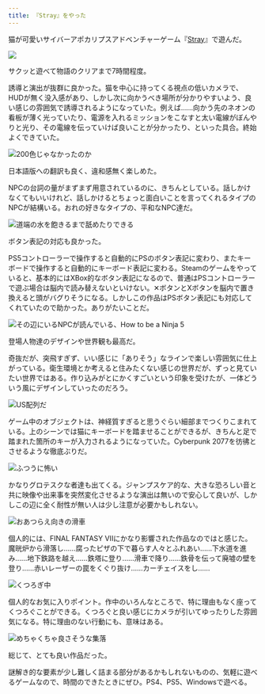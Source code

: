 ```yaml
---
title: 『Stray』をやった
---
```

猫が可愛いサイバーアポカリプスアドベンチャーゲーム『[Stray](https://store.steampowered.com/app/1332010/Stray/?l=japanese)』で遊んだ。

![](https://lh5.googleusercontent.com/jIiCSjSY4sFCwdgJ7N0fPw_TsnWyk0PEyMZKPYXVibnhaG_sE5-mtPACrCqCQYzJ39jlhImQbhFGmwFWy_noqQHGtFCVNt70B2h7KJKNKwJ4nySYzn2NKlz6TI5XHdO0swQbt1YZdYPVxfQx7gnlCf5BnREJx3IMw0udNJd2MgKbkwMyWrPYYR8Fgrc4jQ)

サクッと遊べて物語のクリアまで7時間程度。

誘導と演出が抜群に良かった。猫を中心に持ってくる視点の低いカメラで、HUDが無く没入感があり、しかし次に向かうべき場所が分かりやすいよう、良い感じの雰囲気で誘導されるようになっていた。例えば……向かう先のネオンの看板が薄く光っていたり、電源を入れるミッションをこなすと太い電線がぼんやりと光り、その電線を伝っていけば良いことが分かったり、といった具合。終始よくできていた。

![](https://lh4.googleusercontent.com/GZo1nxw-ppSRueOr_QPClDLqgJyMkTB78Tq61xvJQwzIQV6HqVTmpfixAeLWGGj9d95hwAtk2f9_cMeYv24fLJdcRf74tytGFbPnfb3DOjOmSKf_235VVGby3xYIPTzlxRxEmdaTypXgdNIkAfYabmCC4YI4b3RdyVVlz2dXWhIFM76j2aEb3pvoP9Msbg "200色じゃなかったのか")

日本語版への翻訳も良く、違和感無く楽しめた。

NPCの台詞の量がまずまず用意されているのに、きちんとしている。話しかけなくてもいいけれど、話しかけるとちょっと面白いことを言ってくれるタイプのNPCが結構いる。おれの好きなタイプの、平和なNPC達だ。

![](https://lh6.googleusercontent.com/ETY8wHgIkJpixW6oo9u7EBa8E1eCRwWghoBIkoTsje_tdOiYn6jln9vSUrPj820RIA24JGjLyi9pHNL53DhKrO2zPxTm8H0iD1DvlDYQ5HnFvJt95uT7fOVCI7GNWjt1snehndx1jkIhXqwXbxLbrJynwYc9Z-Cb-wyukXlnHW6yTehX1SuInSiTxAZN3w "道端の水を飽きるまで舐めたりできる")

ボタン表記の対応も良かった。

PS5コントローラーで操作すると自動的にPSのボタン表記に変わり、またキーボードで操作すると自動的にキーボード表記に変わる。Steamのゲームをやっていると、基本的にはXBox的なボタン表記になるので、普通はPSコントローラーで遊ぶ場合は脳内で読み替えないといけない。✕ボタンとXボタンを脳内で置き換えると頭がバグりそうになる。しかしこの作品はPSボタン表記にも対応してくれていたので助かった。ありがたいことだ。

![](https://lh4.googleusercontent.com/Y6crRsfnwDW1RMv9p7sBl9pgzsX-xKoFgR6sFHzNzXSStmA64qQTacYD2rF3e8Cv52pZgdxX_25h4pYOauA3d2LoJ0GLLFps9Q46nlmJFBO-slVe6vCOavDi_JhSCKf1MG_cjteOVnXB53CipGiWaT8orvlrA-dRTWWCFKHdV2PZIJsIYNdmDs0EB46DoQ "その辺にいるNPCが読んでいる、How to be a Ninja 5")

登場人物達のデザインや世界観も最高だ。

奇抜だが、突飛すぎず、いい感じに「ありそう」なラインで楽しい雰囲気に仕上がっている。衛生環境とか考えると住みたくない感じの世界だが、ずっと見ていたい世界ではある。作り込みがとにかくすごいという印象を受けたが、一体どういう風にデザインしていったのだろう。

![](https://lh5.googleusercontent.com/7sYA8NmCYQzjOUXE4fU67v5po55BeQgqpAHxSt8O_kuaNgR_gLDbPBXd4l731hhn5W-nFK438cRwQXCOl7YUX6iBhWgA3TG45vpU37CfnyTchkBeHurzN9Xe-rchUoLIqmIfWBTMRJCe8r3xfcgMCFNjxX-r4DBqugmtCMgmLizwqFoVrivStoFKaPq7jg "US配列だ")

ゲーム中のオブジェクトは、神経質すぎると思うぐらい細部までつくりこまれている。上のシーンでは猫にキーボードを踏ませることができるが、きちんと足で踏まれた箇所のキーが入力されるようになっていた。Cyberpunk 2077を彷彿とさせるような徹底ぶりだ。

![](https://lh5.googleusercontent.com/xzZcVWnhArMi12j3BCjK9qOXCntMil-cyrN-VaWT2LJ32BBqM8KM1NCH3PMKPHhMqAFpumfJK-9xIR8oG_eAERp0hw_sR9UbMuGCwi0UWbljTDFais_z8b6-S0DDNfbMZZnVc2883Ez7BS5UEHFeoFToTXZCeYcRX-8fajhdJWoDreCdZ1J4xF45F4HiKA "ふつうに怖い")

かなりグロテスクな者達も出てくる。ジャンプスケア的な、大きな恐ろしい音と共に映像や出来事を突然変化させるような演出は無いので安心して良いが、しかしこの辺に全く耐性が無い人は少し注意が必要かもしれない。

![](https://lh5.googleusercontent.com/aSjtyL6WPIqJn5GFubVkRTzFDHaw9noLn7cmUZP0be-lSS215hDNKKe48kfZXCoRiPZHjCH7XXbSgjYgx2he_cvhYpEgjRC2royccvhY0rsF-CPPyHthVqnMK2FJzE1i11EVWbQfgKHRiEMVmnKVEy9q64qmmWnL-XdY8RSOMzJ6cYIuDQjfsEuZcTbRow "おあつらえ向きの滑車")

個人的には、FINAL FANTASY VIIにかなり影響された作品なのではと感じた。魔晄炉から滑落し……腐ったピザの下で暮らす人々とふれあい……下水道を進み……地下鉄路を越え……鉄塔に登り……滑車で降り……鉄骨を伝って廃墟の壁を登り……赤いレーザーの罠をくぐり抜け……カーチェイスをし……

![](https://lh4.googleusercontent.com/KBMTD_U9VVSpmgVwsKLUG3Pxr0jtrdtK2YwrMt-1opgNAUlKteghk4NmCx8fAjltq8zX0L1Hq6jclMYTbCMhAM1X5cdQLdLeHuxfHULXv8kAfADJNrb5EOyg5XZ0W-tGdm3CFLbqxRPYS_4DH38w_4l_uTuYfAZYsWuQ4n1R3CVqNoNNuPPJkLyLThU7Vw "くつろぎ中")

個人的なお気に入りポイント。作中のいろんなところで、特に理由もなく座ってくつろぐことができる。くつろぐと良い感じにカメラが引いてゆったりした雰囲気になる。特に理由のない行動にも、意味はある。

![](https://lh5.googleusercontent.com/frtePNgaDhJw_VFe0hdZT7I7P-RGC5fexqpwViTKl7ZxpEAubiMOqp7oT-LNwnDkrvhrSIprim8QcT5rBmIr8wnmFNxTYPn_513rPTzudkNtnxGO1MzucyNUuZSpm1wJmh9lR9XIYnmnPCLZJRQrereO3yw6Ccd7ctoV63qAA0j_mzxjOBxUu_xS_E8Y6g "めちゃくちゃ良さそうな集落")

総じて、とても良い作品だった。

謎解き的な要素が少し難しく詰まる部分があるかもしれないものの、気軽に遊べるゲームなので、時間のできたときにぜひ。PS4、PS5、Windowsで遊べる。
